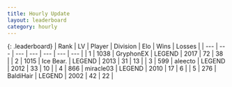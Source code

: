```yaml
---
title: Hourly Update
layout: leaderboard
category: hourly
---
```


{: .leaderboard}
| Rank | LV | Player | Division | Elo | Wins | Losses |
| --- | --- | --- | --- | --- | --- | --- |
| <span data-change="0">1</span> | 1038 | <span title="ID: 315148">GryphonEX</span> | LEGEND | <span data-change="0">2017</span> | <span data-change="0">72</span> | <span data-change="0">38</span> |
| <span data-change="0">2</span> | 1015 | <span title="ID: 417840">Ice Bear.</span> | LEGEND | <span data-change="0">2013</span> | <span data-change="0">31</span> | <span data-change="0">13</span> |
| <span data-change="0">3</span> | 599 | <span title="ID: 310120">aleecto</span> | LEGEND | <span data-change="0">2012</span> | <span data-change="4">33</span> | <span data-change="3">10</span> |
| <span data-change="0">4</span> | 866 | <span title="ID: 416373">miracle03</span> | LEGEND | <span data-change="0">2010</span> | <span data-change="0">17</span> | <span data-change="0">6</span> |
| <span data-change="1">5</span> | 276 | <span title="ID: 374160">BaldiHair</span> | LEGEND | <span data-change="9">2002</span> | <span data-change="1">42</span> | <span data-change="0">22</span> |
